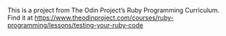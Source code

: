 This is a project from The Odin Project’s Ruby Programming Curriculum. Find it at https://www.theodinproject.com/courses/ruby-programming/lessons/testing-your-ruby-code
